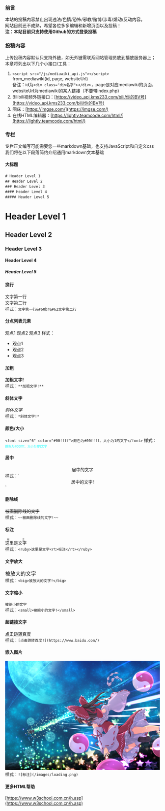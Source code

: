 ### 前言
本站的投稿内容禁止出现违法/色情/恐怖/邪教/赌博/涉毒/煽动/反动内容。  
网站目前还不成熟，希望各位多多编辑和新增页面以及投稿！  
**注：本站目前只支持使用Github的方式登录投稿**

### 投稿内容
上传投稿内容默认只支持外链，如无外链需联系网站管理员放到播放服务器上；  
本章将列出以下几个小接口/工具：
1. `<script src="/js/mediawiki_api.js"></script>`  
   from_mediawiki(id, page, websiteUrl)  
   备注：id为`<div class="div名字"></div>`，page是对应mediawiki的页面，websiteUrl为mediawiki的某人链接（不要带index.php）
2. Bilibili视频外链接口：[https://video_api.kms233.com/bili/你的BV号](https://video_api.kms233.com/bili/你的BV号)
3. 图床：[https://imgse.com/](https://imgse.com/)
4. 在线HTML编辑器：[https://lightly.teamcode.com/html/](https://lightly.teamcode.com/html/)

### 专栏
专栏正文编写可能需要您一些markdown基础，也支持JavaScript和自定义css  
我们将在以下段落简约介绍通用markdown文本基础

#### 大标题
`# Header Level 1`<br>
`## Header Level 2`<br>
`### Header Level 3`<br>
`#### Header Level 4`<br>
`##### Header Level 5`

# Header Level 1
## Header Level 2
### Header Level 3
#### Header Level 4
##### Header Level 5

#### 换行
文字第一行<br>
文字第二行  
样式：`文字第一行&#60br&#62文字第二行`

#### 分点列表元素
观点1
观点2
观点3
样式：
* 观点1
* 观点2
* 观点3

#### 加粗
**加粗文字!**  
样式：`**加粗文字!**`

#### 斜体文字
*斜体文字*  
样式：`*斜体文字!*`

#### 颜色/大小
`<font size="6" color="#00ffff">颜色为#00ffff、大小为1的文字</font>`
样式：  
<font size="1" color="#00ffff">颜色为#00ffff、大小为1的文字</font>

#### 居中
<center>居中的文字</center>  
样式：`<center>居中的文字!</center>`

#### 删除线
~~被画删除线的文字~~  
样式：`~~被画删除线的文字!~~`

#### 标注
<ruby>这里是文字<rt>标注</rt></ruby>  
样式：`<ruby>这里是文字<rt>标注</rt></ruby>`

#### 文字放大
<big>被放大的文字</big>  
样式：`<big>被放大的文字!</big>`

#### 文字缩小
<small>被缩小的文字</small>  
样式：`<small>被缩小的文字!</small>`

#### 超链接文字
[点击跳转百度](https://www.baidu.com/)  
样式：`[点击跳转百度!](https://www.baidu.com/)`

#### 嵌入图片
![标注](/images/loading.png)  
样式：`![标注](/images/loading.png)`

#### 更多HTML帮助
[https://www.w3school.com.cn/h.asp](https://www.w3school.com.cn/h.asp)
